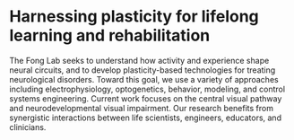 ---
---

# Harnessing plasticity for lifelong learning and rehabilitation

The Fong Lab seeks to understand how activity and experience shape neural circuits, and to develop plasticity-based technologies for treating neurological disorders. Toward this goal, we use a variety of approaches including electrophysiology, optogenetics, behavior, modeling, and control systems engineering. Current work focuses on the central visual pathway and neurodevelopmental visual impairment. Our research benefits from synergistic interactions between life scientists, engineers, educators, and clinicians.
